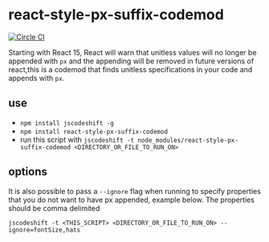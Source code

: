# react-style-px-suffix-codemod

[![Circle CI](https://circleci.com/gh/conorhastings/react-style-px-suffix-codemod.svg?style=svg)](https://circleci.com/gh/conorhastings/react-style-px-suffix-codemod)

Starting with React 15, React will warn that unitless values will no longer be appended with `px` and the appending will be removed in future versions of react,this is a codemod that finds unitless specifications in your code and appends with `px`.

## use

* `npm install jscodeshift -g`
* `npm install react-style-px-suffix-codemod`
* run this script with `jscodeshift -t node_modules/react-style-px-suffix-codemod <DIRECTORY_OR_FILE_TO_RUN_ON>`

## options

It is also possible to pass a `--ignore` flag when running to specify properties that you do not want to have px appended, example below. The properties should be comma delimited

`jscodeshift -t <THIS_SCRIPT> <DIRECTORY_OR_FILE_TO_RUN_ON> --ignore=fontSize,hats`
